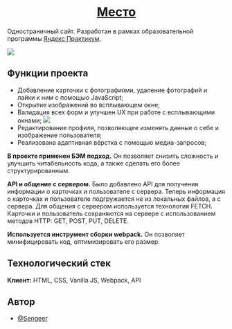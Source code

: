 <h1 align="center"><a href="https://sengeer.github.io/mesto/" target="_blank">Место</a></h1>

Одностраничный сайт. Разработан в рамках образовательной программы [Яндекс Практикум](https://practicum.yandex.ru/).

![](https://downloader.disk.yandex.ru/preview/7c8a9ff5a94d66ed8d50a8a8e1ac9d6d937af9383dbd3cea0c326c30a7a22bab/649b3315/OnU8PwdCPm5OqDvecoYFzLgiU64Eqnvy-NZmnm-0Ur8G9pF66yWEfHhBGbMmgjLTd_nqM1ubGPI80Wvb8Eqbog%3D%3D?uid=0&filename=2023-06-27_17-55-54.png&disposition=inline&hash=&limit=0&content_type=image%2Fpng&owner_uid=0&tknv=v2&size=2048x2048)

## Функции проекта

- Добавление карточки с фотографиями, удаление фотографий и лайки к ним с помощью JavaScript;
- Открытие изображений во всплывающем окне;
- Валидация всех форм и улучшен UX при работе с всплывающими окнами;
![](https://downloader.disk.yandex.ru/preview/5439b089b1b6d232a33170a46e0fd8afc8596e592bd736985c10b796fab49d98/649b3926/Y6xZ7uiQSsOuMZN3l40ACLu398tV4t0lclfC6neitOa31t84KB0q634Puc1zZSEZmmwgzCSnn9RuHGq8_t8x2Q%3D%3D?uid=0&filename=123.png&disposition=inline&hash=&limit=0&content_type=image%2Fpng&owner_uid=0&tknv=v2&size=2048x2048)
- Редактирование профиля, позволяющее изменять данные о себе и изображение пользователя;
- Реализована адаптивная вёрстка с помощью медиа-запросов;

**В проекте применен БЭМ подход.** Он позволяет снизить сложность и улучшить читабельность кода, а также сделать его более структурированным.

**API и общение с сервером.** Было добавлено API для получения информации о карточках и пользователе с сервера. Теперь информация о карточках и пользователе подгружается не из локальных файлов, а с сервера. Для общения с сервером используется технология FETCH. Карточки и пользователь сохраняются на сервере с использованием методов HTTP: GET, POST, PUT, DELETE.

**Используется инструмент сборки webpack.** Он позволяет минифицировать код, оптимизировать его размер.
## Технологический стек

**Клиент:** HTML, CSS, Vanilla JS, Webpack, API



## Автор

- [@Sengeer](https://vk.com/sergey.polenov/)

